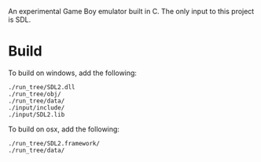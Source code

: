 An experimental Game Boy emulator built in C.
The only input to this project is SDL.

Build
======

To build on windows, add the following:

    ./run_tree/SDL2.dll
    ./run_tree/obj/
    ./run_tree/data/
    ./input/include/
    ./input/SDL2.lib

To build on osx, add the following:

    ./run_tree/SDL2.framework/
    ./run_tree/data/

